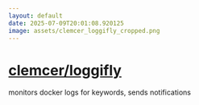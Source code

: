 ```yaml
---
layout: default
date: 2025-07-09T20:01:08.920125
image: assets/clemcer_loggifly_cropped.png
---
```


# [clemcer/loggifly](https://github.com/clemcer/loggifly)

monitors docker logs for keywords, sends notifications
